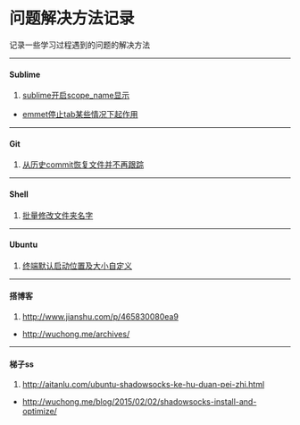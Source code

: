 问题解决方法记录
================

记录一些学习过程遇到的问题的解决方法

---

#### Sublime
1. [sublime开启scope_name显示](./sublime/show_scope_name.md)
- [emmet停止tab某些情况下起作用](./sublime/disable_emmet_tab.md)

---

#### Git
1. [从历史commit恢复文件并不再跟踪](./git/git_update-index.md)

---

#### Shell
1. [批量修改文件夹名字](./shell/rename_folder.md)

---

#### Ubuntu
1. [终端默认启动位置及大小自定义](./ubuntu/gnome_terminal.md)

---

#### 搭博客

1. http://www.jianshu.com/p/465830080ea9
- http://wuchong.me/archives/

---

#### 梯子ss

1. http://aitanlu.com/ubuntu-shadowsocks-ke-hu-duan-pei-zhi.html
- http://wuchong.me/blog/2015/02/02/shadowsocks-install-and-optimize/
